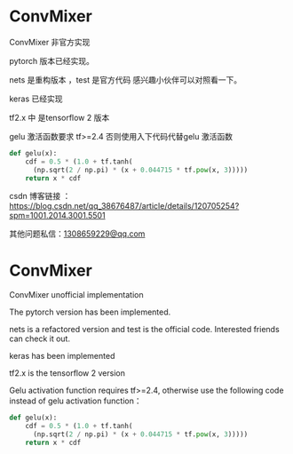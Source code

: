 
# ConvMixer

ConvMixer 非官方实现

pytorch 版本已经实现。

nets 是重构版本 ，test 是官方代码 感兴趣小伙伴可以对照看一下。

keras 已经实现

tf2.x 中 是tensorflow 2 版本

gelu 激活函数要求 tf>=2.4 否则使用入下代码代替gelu 激活函数

```python
def gelu(x):
    cdf = 0.5 * (1.0 + tf.tanh(
      (np.sqrt(2 / np.pi) * (x + 0.044715 * tf.pow(x, 3)))))
    return x * cdf
```
  
csdn 博客链接 ：https://blog.csdn.net/qq_38676487/article/details/120705254?spm=1001.2014.3001.5501

其他问题私信：1308659229@qq.com
# ConvMixer
ConvMixer unofficial implementation

The pytorch version has been implemented.

nets is a refactored version and test is the official code. Interested friends can check it out.

keras has been implemented

tf2.x is the tensorflow 2 version

Gelu activation function requires tf>=2.4, otherwise use the following code instead of gelu activation function：

```python
def gelu(x):
    cdf = 0.5 * (1.0 + tf.tanh(
      (np.sqrt(2 / np.pi) * (x + 0.044715 * tf.pow(x, 3)))))
    return x * cdf
```

